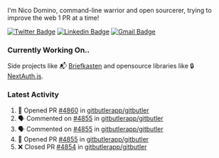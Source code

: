 
I'm Nico Domino, command-line warrior and open sourcerer, trying to improve the web 1 PR at a time!

[![Twitter Badge](https://img.shields.io/badge/-@ndom91-1ca0f1?style=flat-square&labelColor=1ca0f1&logo=twitter&logoColor=white&link=https://twitter.com/ndom91)](https://twitter.com/ndom91) [![Linkedin Badge](https://img.shields.io/badge/-ndom91-blue?style=flat-square&logo=Linkedin&logoColor=white&link=https://www.linkedin.com/in/ndom91/)](https://www.linkedin.com/in/ndom91/) [![Gmail Badge](https://img.shields.io/badge/-yo@ndo.dev-c14438?style=flat-square&logo=mail.ru&logoColor=white&link=mailto:yo@ndo.dev)](mailto:yo@ndo.dev)

### Currently Working On..

Side projects like 📬 [Briefkasten](https://briefkastenhq.com) and opensource libraries like 🔒 [NextAuth.js](https://github.com/nextauthjs/next-auth).

<!--START_SECTION_PROFILE_VIEWS:readme-info-->
<!--END_SECTION_PROFILE_VIEWS:readme-info-->

<!--START_SECTION_DAILY_COMMIT:readme-info-->
<!--END_SECTION_DAILY_COMMIT:readme-info-->

<!--START_SECTION_WEEKLY_COMMIT:readme-info-->
<!--END_SECTION_WEEKLY_COMMIT:readme-info-->

### Latest Activity

<!--START_SECTION:activity-->
1. 💪 Opened PR [#4860](https://github.com/gitbutlerapp/gitbutler/pull/4860) in [gitbutlerapp/gitbutler](https://github.com/gitbutlerapp/gitbutler)
2. 🗣 Commented on [#4855](https://github.com/gitbutlerapp/gitbutler/pull/4855#issuecomment-2337636668) in [gitbutlerapp/gitbutler](https://github.com/gitbutlerapp/gitbutler)
3. 🗣 Commented on [#4855](https://github.com/gitbutlerapp/gitbutler/pull/4855#issuecomment-2337518599) in [gitbutlerapp/gitbutler](https://github.com/gitbutlerapp/gitbutler)
4. 💪 Opened PR [#4855](https://github.com/gitbutlerapp/gitbutler/pull/4855) in [gitbutlerapp/gitbutler](https://github.com/gitbutlerapp/gitbutler)
5. ❌ Closed PR [#4854](https://github.com/gitbutlerapp/gitbutler/pull/4854) in [gitbutlerapp/gitbutler](https://github.com/gitbutlerapp/gitbutler)
<!--END_SECTION:activity-->
